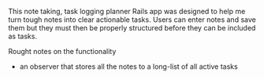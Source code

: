 This note taking, task logging planner Rails app was designed to help me turn tough notes into clear actionable tasks. Users can enter notes and save them but they must then be properly structured before they can be included as tasks.

Rought notes on the functionality
- an observer that stores all the notes to a long-list of all active tasks
